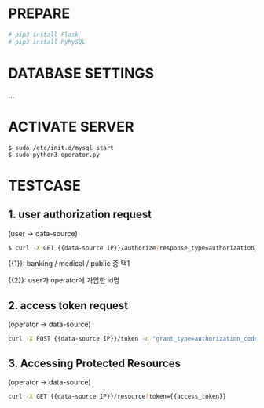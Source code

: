 # PREPARE
```bash
# pip3 install Flask
# pip3 install PyMySQL
```

# DATABASE SETTINGS
...

# ACTIVATE SERVER
```base
$ sudo /etc/init.d/mysql start
$ sudo python3 operator.py
```

# TESTCASE
## 1. user authorization request

(user -> data-source)

```bash
$ curl -X GET {{data-source IP}}/authorize?response_type=authorization_code&scope={{1}}&operator_id=operator_id_001&redirect_uri=http://operator.example.com/cb&state={{2}}
```

{{1}}: banking / medical / public 중 택1

{{2}}: user가 operator에 가입한 id명

## 2. access token request

(operator -> data-source)

```bash
curl -X POST {{data-source IP}}/token -d "grant_type=authorization_code&code={{grant_code}}&redirect_uri=http://operator.example.com/cb" -H "Authorization: Basic b3BlcmF0b3JfaWRfMDAxOnB3X29wZXJhdG9y" -H "Content-Type: application/x-www-form-urlencoded"
```

## 3. Accessing Protected Resources

(operator -> data-source)

```bash
curl -X GET {{data-source IP}}/resource?token={{access_token}}
```